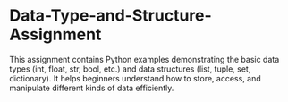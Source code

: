 # Data-Type-and-Structure-Assignment
This assignment contains Python examples demonstrating the basic data types (int, float, str, bool, etc.) and data structures (list, tuple, set, dictionary). It helps beginners understand how to store, access, and manipulate different kinds of data efficiently.

